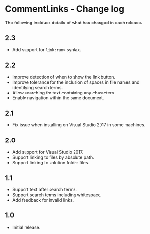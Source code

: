 # CommentLinks - Change log

The following incldues details of what has changed in each release.

## 2.3

- Add support for `link:run>` syntax.

## 2.2

- Improve detection of when to show the link button.
- Improve tolerance for the inclusion of spaces in file names and identifying search terms.
- Allow searching for text containing any characters.
- Enable navigation within the same document.

## 2.1

- Fix issue when installing on Visual Studio 2017 in some machines.

## 2.0

- Add support for Visual Studio 2017.
- Support linking to files by absolute path.
- Support linking to solution folder files.

## 1.1

- Support text after search terms.
- Support search terms including whitespace.
- Add feedback for invalid links.

## 1.0

- Initial release.
